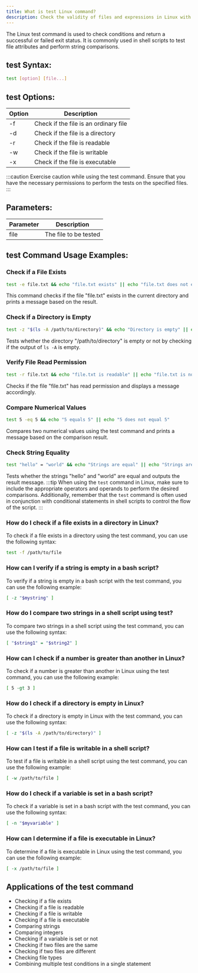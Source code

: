 ```yaml
---
title: What is test Linux command?
description: Check the validity of files and expressions in Linux with the test command.
---
```


The Linux test command is used to check conditions and return a successful or failed exit status. It is commonly used in shell scripts to test file attributes and perform string comparisons.
## test Syntax:
```bash
test [option] [file...]
```
## test Options:

| Option       | Description           |
|--------------|-----------------------|
| -f           | Check if the file is an ordinary file      |
| -d           | Check if the file is a directory           |
| -r           | Check if the file is readable              |
| -w           | Check if the file is writable              |
| -x           | Check if the file is executable            |

:::caution
Exercise caution while using the test command. Ensure that you have the necessary permissions to perform the tests on the specified files.
:::

## Parameters:
| Parameter | Description                 |
|-----------|-----------------------------|
| file      | The file to be tested       |
## test Command Usage Examples:

### Check if a File Exists
```bash
test -e file.txt && echo "file.txt exists" || echo "file.txt does not exist"
```
This command checks if the file "file.txt" exists in the current directory and prints a message based on the result.

### Check if a Directory is Empty
```bash
test -z "$(ls -A /path/to/directory)" && echo "Directory is empty" || echo "Directory is not empty"
```
Tests whether the directory "/path/to/directory" is empty or not by checking if the output of `ls -A` is empty.

### Verify File Read Permission
```bash
test -r file.txt && echo "file.txt is readable" || echo "file.txt is not readable"
```
Checks if the file "file.txt" has read permission and displays a message accordingly.

### Compare Numerical Values
```bash
test 5 -eq 5 && echo "5 equals 5" || echo "5 does not equal 5"
```
Compares two numerical values using the test command and prints a message based on the comparison result.

### Check String Equality
```bash
test "hello" = "world" && echo "Strings are equal" || echo "Strings are not equal"
```
Tests whether the strings "hello" and "world" are equal and outputs the result message.
:::tip
When using the `test` command in Linux, make sure to include the appropriate operators and operands to perform the desired comparisons. Additionally, remember that the `test` command is often used in conjunction with conditional statements in shell scripts to control the flow of the script.
:::

### How do I check if a file exists in a directory in Linux?
To check if a file exists in a directory using the test command, you can use the following syntax:
```bash
test -f /path/to/file
```

### How can I verify if a string is empty in a bash script?
To verify if a string is empty in a bash script with the test command, you can use the following example:
```bash
[ -z "$mystring" ]
```

### How do I compare two strings in a shell script using test?
To compare two strings in a shell script using the test command, you can use the following syntax:
```bash
[ "$string1" = "$string2" ]
```

### How can I check if a number is greater than another in Linux?
To check if a number is greater than another in Linux using the test command, you can use the following example:
```bash
[ 5 -gt 3 ]
```

### How do I check if a directory is empty in Linux?
To check if a directory is empty in Linux with the test command, you can use the following syntax:
```bash
[ -z "$(ls -A /path/to/directory)" ]
```

### How can I test if a file is writable in a shell script?
To test if a file is writable in a shell script using the test command, you can use the following example:
```bash
[ -w /path/to/file ]
```

### How do I check if a variable is set in a bash script?
To check if a variable is set in a bash script with the test command, you can use the following syntax:
```bash
[ -n "$myvariable" ]
```

### How can I determine if a file is executable in Linux?
To determine if a file is executable in Linux using the test command, you can use the following example:
```bash
[ -x /path/to/file ]
```

## Applications of the test command

- Checking if a file exists
- Checking if a file is readable
- Checking if a file is writable
- Checking if a file is executable
- Comparing strings
- Comparing integers
- Checking if a variable is set or not
- Checking if two files are the same
- Checking if two files are different
- Checking file types
- Combining multiple test conditions in a single statement